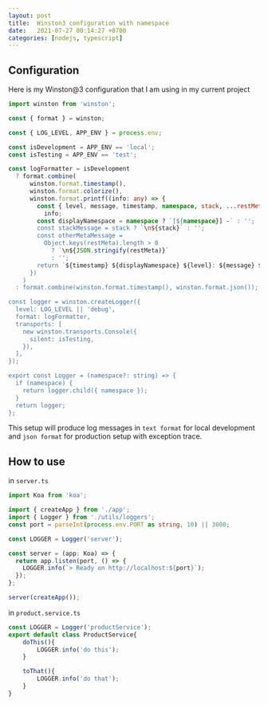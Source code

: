 ```yaml
---
layout: post
title:  Winston3 configuration with namespace
date:   2021-07-27 00:14:27 +0700
categories: [nodejs, typescript]
---
```


## Configuration

Here is my Winston@3 configuration that I am using in my current project

```ts
import winston from 'winston';

const { format } = winston;

const { LOG_LEVEL, APP_ENV } = process.env;

const isDevelopment = APP_ENV == 'local';
const isTesting = APP_ENV == 'test';

const logFormatter = isDevelopment
  ? format.combine(
      winston.format.timestamp(),
      winston.format.colorize(),
      winston.format.printf((info: any) => {
        const { level, message, timestamp, namespace, stack, ...restMeta } =
          info;
        const displayNamespace = namespace ? `[${namespace}] -` : '';
        const stackMessage = stack ? `\n${stack}` : '';
        const otherMetaMessage =
          Object.keys(restMeta).length > 0
            ? `\n${JSON.stringify(restMeta)}`
            : '';
        return `${timestamp} ${displayNamespace} ${level}: ${message} ${otherMetaMessage}${stackMessage}`;
      })
    )
  : format.combine(winston.format.timestamp(), winston.format.json());

const logger = winston.createLogger({
  level: LOG_LEVEL || 'debug',
  format: logFormatter,
  transports: [
    new winston.transports.Console({
      silent: isTesting,
    }),
  ],
});

export const Logger = (namespace?: string) => {
  if (namespace) {
    return logger.child({ namespace });
  }
  return logger;
};

```

This setup will produce log messages in `text format` for local development and `json format` for production setup with exception trace.

## How to use

in `server.ts`

```ts
import Koa from 'koa';

import { createApp } from './app';
import { Logger } from './utils/loggers';
const port = parseInt(process.env.PORT as string, 10) || 3000;

const LOGGER = Logger('server');

const server = (app: Koa) => {
  return app.listen(port, () => {
    LOGGER.info(`> Ready on http://localhost:${port}`);
  });
};

server(createApp());

```



in `product.service.ts`

```ts
const LOGGER = Logger('productService');
export default class ProductService{
	doThis(){
		LOGGER.info('do this');
	}

	toThat(){
		LOGGER.info('do that');
	}
}
```
